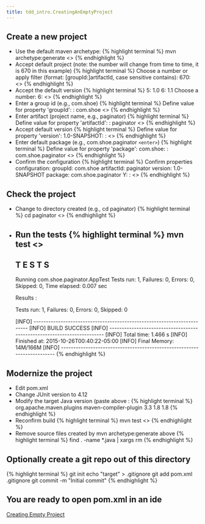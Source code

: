 ```yaml
---
title: tdd_intro.CreatingAnEmptyProject
---
```

## Create a new project
* Use the default maven archetype:
{% highlight terminal %}
    mvn archetype:generate <<enter>>
{% endhighlight %}
* Accept default project (note: the number will change from time to time, it is 670 in this example)
{% highlight terminal %}
    Choose a number or apply filter (format: [groupId:]artifactId, case sensitive contains): 670: <<enter>>
{% endhighlight %}
* Accept the default version
{% highlight terminal %}
    5: 1.0
    6: 1.1
    Choose a number: 6: <<enter>>
{% endhighlight %}
* Enter a group id (e.g., com.shoe)
{% highlight terminal %}
    Define value for property 'groupId': : com.shoe <<enter>>
{% endhighlight %}
* Enter artifact (project name, e.g., paginator)
{% highlight terminal %}
    Define value for property 'artifactId': : paginator <<enter>>
{% endhighlight %}
* Accept default version
{% highlight terminal %}
    Define value for property 'version':  1.0-SNAPSHOT: : <<enter>>
{% endhighlight %}
* Enter default package (e.g., com.shoe.paginator ```<enter>```)
{% highlight terminal %}
Define value for property 'package':  com.shoe: : com.shoe.paginator <<enter>>
{% endhighlight %}
* Confirm the configuration
{% highlight terminal %}
    Confirm properties configuration:
    groupId: com.shoe
    artifactId: paginator
    version: 1.0-SNAPSHOT
    package: com.shoe.paginator
     Y: : <<enter>>
{% endhighlight %}
## Check the project
* Change to directory created (e.g., cd paginator)
{% highlight terminal %}
    cd paginator <<enter>> 
{% endhighlight %}
* Run the tests
{% highlight terminal %}
    mvn test
    <<snip>>
    -------------------------------------------------------
     T E S T S
    -------------------------------------------------------
    Running com.shoe.paginator.AppTest
    Tests run: 1, Failures: 0, Errors: 0, Skipped: 0, Time elapsed: 0.007 sec
    
    Results :
    
    Tests run: 1, Failures: 0, Errors: 0, Skipped: 0
    
    [INFO] ------------------------------------------------------------------------
    [INFO] BUILD SUCCESS
    [INFO] ------------------------------------------------------------------------
    [INFO] Total time: 1.466 s
    [INFO] Finished at: 2015-10-26T00:40:22-05:00
    [INFO] Final Memory: 14M/166M
    [INFO] ------------------------------------------------------------------------
{% endhighlight %}
## Modernize the project
* Edit pom.xml
* Change JUnit version to 4.12
* Modify the target Java version (paste above <dependencies>:
{% highlight terminal %}
	<build>
		<plugins>
			<plugin>
				<groupId>org.apache.maven.plugins</groupId>
				<artifactId>maven-compiler-plugin</artifactId>
				<version>3.3</version>
				<configuration>
					<source>1.8</source>
					<target>1.8</target>
				</configuration>
			</plugin>
		</plugins>
	</build>
{% endhighlight %}
* Reconfirm build
{% highlight terminal %}
    mvn test <<enter>>
{% endhighlight %}
* Remove source files created by mvn archetype:generate above
{% highlight terminal %}
    find . -name \*.java | xargs rm
{% endhighlight %}
## Optionally create a git repo out of this directory
{% highlight terminal %}
    git init
    echo "target" > .gitignore
    git add pom.xml .gitignore
    git commit -m "Initial commit"
{% endhighlight %}
## You are ready to open pom.xml in an ide
[Creating Empty Project](https://vimeo.com/13240481)
